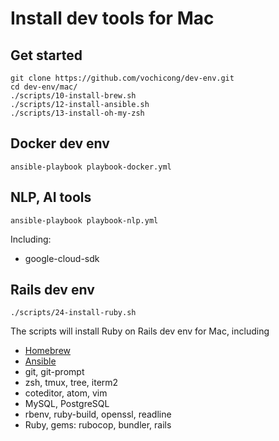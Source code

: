# Install dev tools for Mac

## Get started

    git clone https://github.com/vochicong/dev-env.git
    cd dev-env/mac/
    ./scripts/10-install-brew.sh
    ./scripts/12-install-ansible.sh
    ./scripts/13-install-oh-my-zsh

## Docker dev env

    ansible-playbook playbook-docker.yml

## NLP, AI tools

    ansible-playbook playbook-nlp.yml

Including:

- google-cloud-sdk

## Rails dev env

    ./scripts/24-install-ruby.sh

The scripts will install Ruby on Rails dev env for Mac, including
- [Homebrew](https://brew.sh/)
- [Ansible](https://www.ansible.com/)
- git, git-prompt
- zsh, tmux, tree, iterm2
- coteditor, atom, vim
- MySQL, PostgreSQL
- rbenv, ruby-build, openssl, readline
- Ruby, gems: rubocop, bundler, rails

